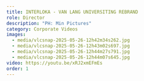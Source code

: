 ```yaml
---
title: INTERLOKA - VAN LANG UNIVERSITING REBRAND
role: Director
description: "PH: Min Pictures"
category: Corporate Videos
images:
  - media/vlcsnap-2025-05-26-12h42m34s262.jpg
  - media/vlcsnap-2025-05-26-12h43m02s697.jpg
  - media/vlcsnap-2025-05-26-12h44m27s791.jpg
  - media/vlcsnap-2025-05-26-12h44m07s645.jpg
video: https://youtu.be/xRJ2xmEFmEs
order: 1
---
```

